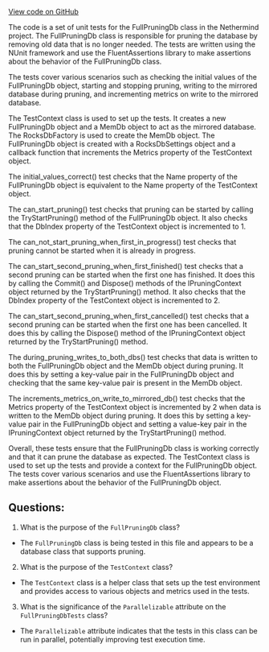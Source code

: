 [View code on GitHub](https://github.com/NethermindEth/nethermind/src/Nethermind/Nethermind.Db.Test/FullPruning/FullPruningDbTests.cs)

The code is a set of unit tests for the FullPruningDb class in the Nethermind project. The FullPruningDb class is responsible for pruning the database by removing old data that is no longer needed. The tests are written using the NUnit framework and use the FluentAssertions library to make assertions about the behavior of the FullPruningDb class.

The tests cover various scenarios such as checking the initial values of the FullPruningDb object, starting and stopping pruning, writing to the mirrored database during pruning, and incrementing metrics on write to the mirrored database.

The TestContext class is used to set up the tests. It creates a new FullPruningDb object and a MemDb object to act as the mirrored database. The RocksDbFactory is used to create the MemDb object. The FullPruningDb object is created with a RocksDbSettings object and a callback function that increments the Metrics property of the TestContext object.

The initial_values_correct() test checks that the Name property of the FullPruningDb object is equivalent to the Name property of the TestContext object.

The can_start_pruning() test checks that pruning can be started by calling the TryStartPruning() method of the FullPruningDb object. It also checks that the DbIndex property of the TestContext object is incremented to 1.

The can_not_start_pruning_when_first_in_progress() test checks that pruning cannot be started when it is already in progress.

The can_start_second_pruning_when_first_finished() test checks that a second pruning can be started when the first one has finished. It does this by calling the Commit() and Dispose() methods of the IPruningContext object returned by the TryStartPruning() method. It also checks that the DbIndex property of the TestContext object is incremented to 2.

The can_start_second_pruning_when_first_cancelled() test checks that a second pruning can be started when the first one has been cancelled. It does this by calling the Dispose() method of the IPruningContext object returned by the TryStartPruning() method.

The during_pruning_writes_to_both_dbs() test checks that data is written to both the FullPruningDb object and the MemDb object during pruning. It does this by setting a key-value pair in the FullPruningDb object and checking that the same key-value pair is present in the MemDb object.

The increments_metrics_on_write_to_mirrored_db() test checks that the Metrics property of the TestContext object is incremented by 2 when data is written to the MemDb object during pruning. It does this by setting a key-value pair in the FullPruningDb object and setting a value-key pair in the IPruningContext object returned by the TryStartPruning() method.

Overall, these tests ensure that the FullPruningDb class is working correctly and that it can prune the database as expected. The TestContext class is used to set up the tests and provide a context for the FullPruningDb object. The tests cover various scenarios and use the FluentAssertions library to make assertions about the behavior of the FullPruningDb object.
## Questions: 
 1. What is the purpose of the `FullPruningDb` class?
- The `FullPruningDb` class is being tested in this file and appears to be a database class that supports pruning.

2. What is the purpose of the `TestContext` class?
- The `TestContext` class is a helper class that sets up the test environment and provides access to various objects and metrics used in the tests.

3. What is the significance of the `Parallelizable` attribute on the `FullPruningDbTests` class?
- The `Parallelizable` attribute indicates that the tests in this class can be run in parallel, potentially improving test execution time.